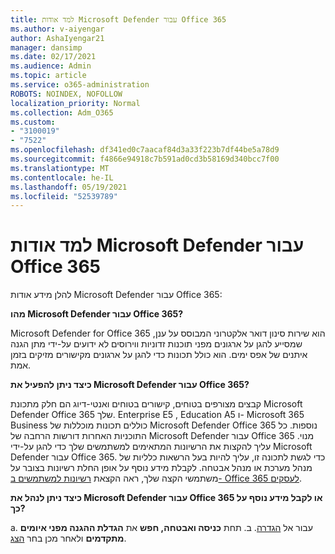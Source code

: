 ```yaml
---
title: למד אודות Microsoft Defender עבור Office 365
ms.author: v-aiyengar
author: AshaIyengar21
manager: dansimp
ms.date: 02/17/2021
ms.audience: Admin
ms.topic: article
ms.service: o365-administration
ROBOTS: NOINDEX, NOFOLLOW
localization_priority: Normal
ms.collection: Adm_O365
ms.custom:
- "3100019"
- "7522"
ms.openlocfilehash: df341ed0c7aacaf84d3a33f223b7df44be5a78d9
ms.sourcegitcommit: f4866e94918c7b591ad0cd3b58169d340bcc7f00
ms.translationtype: MT
ms.contentlocale: he-IL
ms.lasthandoff: 05/19/2021
ms.locfileid: "52539789"
---
```

# <a name="learn-about-microsoft-defender-for-office-365"></a>למד אודות Microsoft Defender עבור Office 365

להלן מידע אודות Microsoft Defender עבור Office 365:

**מהו Microsoft Defender עבור Office 365?**

Microsoft Defender for Office 365 הוא שירות סינון דואר אלקטרוני המבוסס על ענן, שמסייע להגן על ארגונים מפני תוכנות זדוניות ווירוסים לא ידועים על-ידי מתן הגנה איתנים של אפס ימים. הוא כולל תכונות כדי להגן על ארגונים מקישורים מזיקים בזמן אמת.

**כיצד ניתן להפעיל את Microsoft Defender עבור Office 365?**

קבצים מצורפים בטוחים, קישורים בטוחים ואנטי-דיוג הם חלק מתכונת Microsoft Defender Office 365 שלך. Enterprise E5 , Education A5 ו- Microsoft 365 Business כוללים תכונות מוכללות של Microsoft Defender Office 365 נוספות. כל התוכניות האחרות דורשות הרחבה של Microsoft Defender עבור Office 365 מנוי. עליך להקצות את הרשיונות המתאימים למשתמשים שלך כדי להגן על-ידי Microsoft Defender עבור Office 365. כדי לגשת לתכונה זו, עליך להיות בעל הרשאות כלליות של מנהל מערכת או מנהל אבטחה. לקבלת מידע נוסף על אופן החלת רשיונות בצובר על משתמשי הקצה שלך, ראה הקצאת [רשיונות למשתמשים ב- Office 365 לעסקים](https://go.microsoft.com/fwlink/?linkid=2093435).

**כיצד ניתן לנהל את Microsoft Defender עבור Office 365 או לקבל מידע נוסף על כך?**

a. עבור אל [הגדרה](https://go.microsoft.com/fwlink/p/?linkid=2075721).
ב. תחת **כניסה ואבטחה, חפש** את **הגדלת ההגנה מפני איומים מתקדמים** ולאחר מכן בחר [הצג](https://go.microsoft.com/fwlink/?linkid=2109302).
